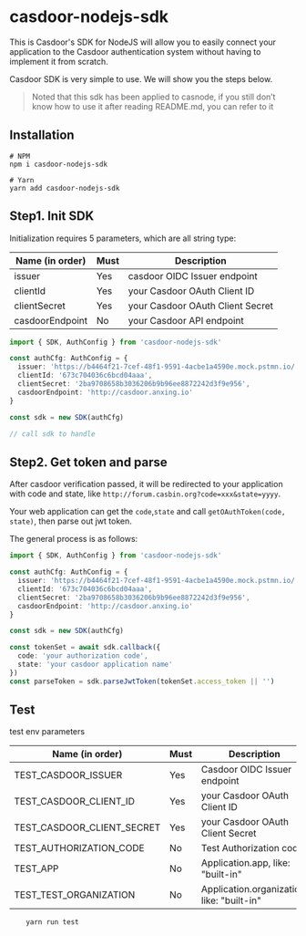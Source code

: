 # casdoor-nodejs-sdk

This is Casdoor's SDK for NodeJS will allow you to easily connect your application to the Casdoor authentication system without having to implement it from scratch.

Casdoor SDK is very simple to use. We will show you the steps below.

> Noted that this sdk has been applied to casnode, if you still don’t know how to use it after reading README.md, you can refer to it

## Installation

```shell script
# NPM
npm i casdoor-nodejs-sdk

# Yarn
yarn add casdoor-nodejs-sdk
```

## Step1. Init SDK

Initialization requires 5 parameters, which are all string type:

| Name (in order)  | Must | Description                                         |
| ---------------- | ---- | --------------------------------------------------- |
| issuer           | Yes  | casdoor OIDC Issuer endpoint |
| clientId         | Yes  | your Casdoor OAuth Client ID                        |
| clientSecret     | Yes  | your Casdoor OAuth Client Secret                    |
| casdoorEndpoint  | No  | your Casdoor API endpoint                   |


```typescript
import { SDK, AuthConfig } from 'casdoor-nodejs-sdk'

const authCfg: AuthConfig = {
  issuer: 'https://b4464f21-7cef-48f1-9591-4acbe1a4590e.mock.pstmn.io/.well-known/openid-configuration',
  clientId: '673c704036c6bcd04aaa',
  clientSecret: '2ba9708658b3036206b9b96ee8872242d3f9e956',
  casdoorEndpoint: 'http://casdoor.anxing.io'
}

const sdk = new SDK(authCfg)

// call sdk to handle
```

## Step2. Get token and parse

After casdoor verification passed, it will be redirected to your application with code and state, like `http://forum.casbin.org?code=xxx&state=yyyy`.

Your web application can get the `code`,`state` and call `getOAuthToken(code, state)`, then parse out jwt token.

The general process is as follows:

```typescript
import { SDK, AuthConfig } from 'casdoor-nodejs-sdk'

const authCfg: AuthConfig = {
  issuer: 'https://b4464f21-7cef-48f1-9591-4acbe1a4590e.mock.pstmn.io/.well-known/openid-configuration',
  clientId: '673c704036c6bcd04aaa',
  clientSecret: '2ba9708658b3036206b9b96ee8872242d3f9e956',
  casdoorEndpoint: 'http://casdoor.anxing.io'
}

const sdk = new SDK(authCfg)

const tokenSet = await sdk.callback({
  code: 'your authorization code',
  state: 'your casdoor application name'
})
const parseToken = sdk.parseJwtToken(tokenSet.access_token || '')
```

## Test

test env parameters

| Name (in order)         | Must | Description                                         |
| ----------------------- | ---- | --------------------------------------------------- |
| TEST_CASDOOR_ISSUER     | Yes  | Casdoor OIDC Issuer endpoint                        |
| TEST_CASDOOR_CLIENT_ID           | Yes  | your Casdoor OAuth Client ID               |
| TEST_CASDOOR_CLIENT_SECRET       | Yes  | your Casdoor OAuth Client Secret           |
| TEST_AUTHORIZATION_CODE          | No   | Test Authorization code                         |
| TEST_APP                         | No   | Application.app, like: "built-in"          |
| TEST_TEST_ORGANIZATION           | No   | Application.organization, like: "built-in"          |

```bash
	yarn run test
```
